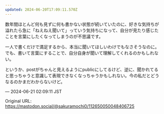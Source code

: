```yaml
---
updated: 2024-06-20T17:09:11.570Z
---
```


<p>数年間ほとんど何も見ずに何も書かない状態が続いていたのに、好きな気持ちが溢れたら急に「ねえねえ聞いて」っていう気持ちになって、自分が見たり感じたことを言葉にしたくなってしまうのが不思議です。</p><p>一人で書くだけで満足するから、本当に聞いてほしいわけでもなさそうなのに。でも、書いて言葉にすることで、自分自身が聞いて理解してくれるのかもしれない。</p><p>というか、postがちゃんと見えるようにpublicにしてるけど、逆に、聞かれてると思っちゃうと意識して表現できなくなっちゃうかもしれない。今の私だとどうなるのかまだわからないけど。</p>

&mdash; 2024-06-21 02:09:11 JST

Original URL: https://mastodon.social/@sakuramochi0/112650050048406725
